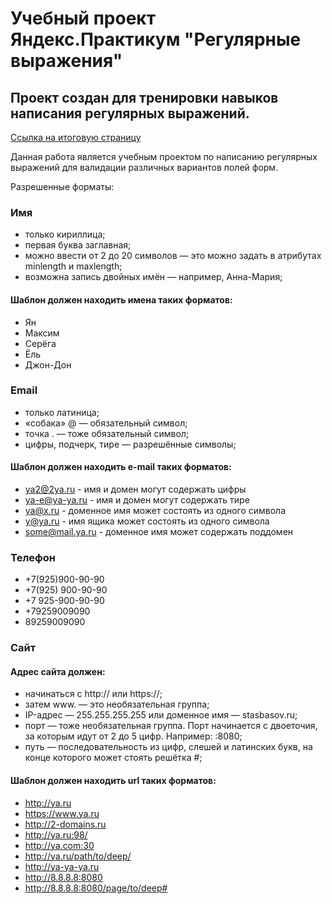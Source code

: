 # Учебный проект Яндекс.Практикум "Регулярные выражения"
## Проект создан для тренировки навыков написания регулярных выражений.

[Ссылка на итоговую страницу](https://alexv0lk.github.io/regExp)

Данная работа является учебным проектом по написанию регулярных выражений для валидации различных вариантов полей форм.

Разрешенные форматы:

### Имя

- только кириллица;
- первая буква заглавная;
- можно ввести от 2 до 20 символов — это можно задать в атрибутах minlength и maxlength;
- возможна запись двойных имён — например, Анна-Мария;

#### Шаблон должен находить имена таких форматов:

* Ян
* Максим
* Серёга
* Ёль
* Джон-Дон 

### Email

- только латиница;
- «собака» @ — обязательный символ;
- точка . — тоже обязательный символ;
- цифры, подчерк, тире — разрешённые символы;

#### Шаблон должен находить e-mail таких форматов:

* ya2@2ya.ru - имя и домен могут содержать цифры
* ya-e@ya-ya.ru - имя и домен могут содержать тире
* ya@x.ru - доменное имя может состоять из одного символа
* y@ya.ru - имя ящика может состоять из одного символа
* some@mail.ya.ru - доменное имя может содержать поддомен 

### Телефон

* +7(925)900-90-90
* +7(925) 900-90-90
* +7 925-900-90-90
* +79259009090
* 89259009090 

### Сайт
#### Адрес сайта должен:
- начинаться с http:// или https://;
- затем www. — это необязательная группа;
- IP-адрес — 255.255.255.255 или доменное имя — stasbasov.ru;
- порт — тоже необязательная группа. Порт начинается с двоеточия, за которым идут от 2 до 5 цифр. Например: :8080;
- путь — последовательность из цифр, слешей и латинских букв, на конце которого может стоять решётка #;
#### Шаблон должен находить url таких форматов:

* http://ya.ru
* https://www.ya.ru
* http://2-domains.ru
* http://ya.ru:98/
* http://ya.com:30
* http://ya.ru/path/to/deep/
* http://ya-ya-ya.ru
* http://8.8.8.8:8080
* http://8.8.8.8:8080/page/to/deep# 
